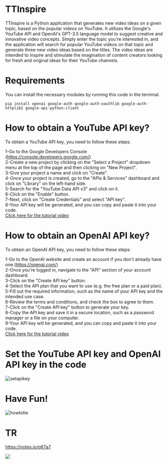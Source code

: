 # TTInspire
 
 TTInspire is a Python application that generates new video ideas on a given topic, based on the popular videos on YouTube. It utilizes the Google's YouTube API and OpenAI's GPT-3.5 language model to suggest creative and innovative video concepts. Simply enter the topic you're interested in, and the application will search for popular YouTube videos on that topic and generate three new video ideas based on the titles. The video ideas are intended to inspire and stimulate the imagination of content creators looking for fresh and original ideas for their YouTube channels.

# Requirements
You can install the necessary modules by running this code in the terminal.
```
pip install openai google-auth google-auth-oauthlib google-auth-httplib2 google-api-python-client
```
# How to obtain a YouTube API key?

To obtain a YouTube API key, you need to follow these steps:

1-Go to the Google Developers Console (https://console.developers.google.com/)  
2-Create a new project by clicking on the "Select a Project" dropdown menu at the top of the page and then clicking on "New Project".  
3-Give your project a name and click on "Create".  
4-Once your project is created, go to the "APIs & Services" dashboard and click on "Library" on the left-hand side.  
5-Search for the "YouTube Data API v3" and click on it.  
6-Click on the "Enable" button.  
7-Next, click on "Create Credentials" and select "API key".  
8-Your API key will be generated, and you can copy and paste it into your code.  
[Click here for the tutorial video](https://www.youtube.com/watch?v=N18czV5tj5o)


# How to obtain an OpenAI API key?

To obtain an OpenAI API key, you need to follow these steps:

1-Go to the OpenAI website and create an account if you don't already have one.(https://openai.com/)  
2-Once you're logged in, navigate to the "API" section of your account dashboard.  
3-Click on the "Create API key" button.  
4-Select the API plan that you want to use (e.g. the free plan or a paid plan).  
5-Fill out the required information, such as the name of your API key and the intended use case.  
6-Review the terms and conditions, and check the box to agree to them.  
7-Click on the "Create API key" button to generate your key.  
8-Copy the API key and save it in a secure location, such as a password manager or a file on your computer.  
9-Your API key will be generated, and you can copy and paste it into your code.  
[Click here for the tutorial video](https://www.youtube.com/watch?v=nafDyRsVnXU)


# Set the YouTube API key and OpenAI API key in the code
![setapikey](https://user-images.githubusercontent.com/90471911/228939662-648956b4-a330-41b4-8086-299b47ccad72.jpg)

# Have Fun!
![howtotie](https://user-images.githubusercontent.com/90471911/229121146-e8920c34-b1e3-4685-80fc-40ceca4d6943.jpg)

# TR
https://notes.io/q8Ta7

![](https://visitor-badge.glitch.me/badge?page_id=MertCatalkaya)
